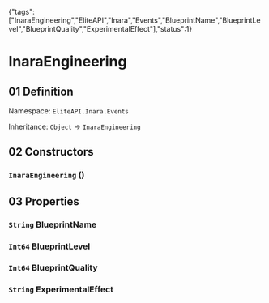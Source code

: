{"tags":["InaraEngineering","EliteAPI","Inara","Events","BlueprintName","BlueprintLevel","BlueprintQuality","ExperimentalEffect"],"status":1}

# InaraEngineering

## 01 Definition

Namespace: `EliteAPI.Inara.Events`

Inheritance: `Object` → `InaraEngineering`

## 02 Constructors

### `InaraEngineering` ()

## 03 Properties

### `String` BlueprintName

### `Int64` BlueprintLevel

### `Int64` BlueprintQuality

### `String` ExperimentalEffect

